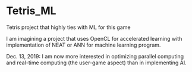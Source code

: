 # Tetris_ML
Tetris project that highly ties with ML for this game

I am imagining a project that uses OpenCL for accelerated learning with implementation of NEAT or ANN for machine learning program.

Dec. 13, 2019: I am now more interested in optimizing parallel computing and real-time computing (the user-game aspect) than in implementing AI.
